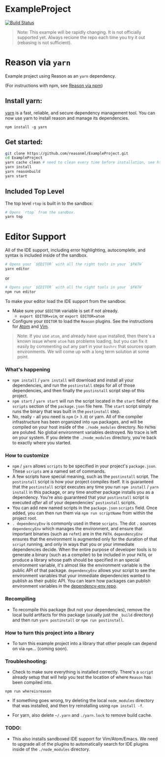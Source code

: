 # ExampleProject

[![Build Status](https://travis-ci.org/reasonml/ExampleProject.svg?branch=master)](https://travis-ci.org/reasonml/ExampleProject)
> Note: This example will be rapidly changing. It is not officially supported
> yet. Always reclone the repo each time you try it out (rebasing is not
> sufficient).

# Reason via `yarn`

Example project using Reason as an `yarn` dependency.

(For instructions with npm, see [Reason via npm](https://github.com/reasonml/ExampleProject/blob/master/README-NPM.md))

## Install yarn:

[yarn](https://yarnpkg.com/) is a fast, reliable, and secure dependency management tool. You can now use yarn to install reason and manage its dependencies.

```
npm install -g yarn
```

## Get started: 
```sh
git clone https://github.com/reasonml/ExampleProject.git
cd ExampleProject
yarn cache clean # need to clean every time before installation, see https://github.com/yarnpkg/yarn/issues/480
yarn install
yarn reasonbuild
yarn start
```

## Included Top Level

The top level `rtop` is built in to the sandbox: 

```sh
# Opens `rtop` from the sandbox.
yarn top

```

# Editor Support

All of the IDE support, including error highlighting, autocomplete, and
syntax is included inside of the sandbox. 

```sh
# Opens your `$EDITOR` with all the right tools in your `$PATH`
yarn editor
```
or
```sh
# Opens your `$EDITOR` with all the right tools in your `$PATH`
npm run editor
```

To make your editor load the IDE support from the sandbox:

- Make sure your `$EDITOR` variable is set if not already.
  - `export EDITOR=vim`, or `export EDITOR=atom`
- Configure your `EDITOR` to load the `Reason` plugins. See the instructions
  for [Atom](http://facebook.github.io/reason/tools.html#merlin-atom) and
  [Vim](https://github.com/facebook/reason/tree/master/editorSupport/VimReason).

> Note: If you use `atom`, and already have `opam` installed, then there's a
known issue where `atom` has problems loading, but you can fix it easily
by commenting out any part in your `bashrc` that sources opam environments.
We will come up with a long term solution at some point.


### What's happening
- `npm install` / `yarn install` will download and install all your dependencies, and run the
  `postinstall` steps for all of those dependencies, and then finally the
  `postinstall` script step of this project.
- `npm start` / `yarn start` will run the script located in the `start` field of the
  `scripts` section of the `package.json` file here. The `start` script simply
  runs the binary that was built in the `postinstall` step.
- No, really - all you need is `npm` (> `3.0`) or yarn. All of the compiler infrastructure
  has been organized into `npm` packages, and will be compiled on your host
  inside of the `./node_modules` directory. No `PATH`s are poluted. No global
  environment variables destroyed. No trace is left on your system. If you
  delete the `./node_modules` directory, you're back to exactly where you
  started.


### How to customize
- `npm` / `yarn` allows `scripts` to be specified in your project's `package.json`.
  These `scripts` are a named set of commands.
- A few scripts have special meaning, such as the `postinstall` script. The
  `postinstall` script is how your project compiles itself. It is guaranteed
  that the `postinstall` script executes any time you run `npm install` / `yarn install` in this
  package, or any time another package installs you as a dependency. You're
  also guaranteed that your `postinstall` script is executed *after* all of
  your dependencies' `postinstall` scripts.
- You can add new named scripts in the `package.json` `scripts` field. Once
  added, you can then run them via `npm run scriptName` from within the project
  root.
- `. dependencyEnv` is commonly used in these `scripts`. The dot `.` sources
  `dependencyEnv` which manages the environment, and ensure that important
  binaries (such as `refmt`) are in the `PATH`. `dependencyEnv` ensures that
  the environment is augmented only for the duration of that `script` running,
  and only in ways that you or your immediate dependencies decide. When
  the entire purpose of developer tools is to generate a binary (such as a
  compiler) to be included in your `PATH`, or produce a library whose path
  should be specified in an special environment variable, it's almost like the
  environment variable is the public API of that package. `dependencyEnv`
  allows your script to see the environment variables that your immediate
  dependencies wanted to publish as their public API. You can learn how
  packages can publish environment variables in the [dependency-env
  repo](https://github.com/npm-ml/dependency-env).

### Recompiling
- To recompile this package (but not your dependencies), remove the local build
  artifacts for this package (usually just the `_build` directory) and then run
  `yarn postinstall` or `npm run postinstall`.

### How to turn this project into a library

- To turn this example project into a library that other people can depend on
  via `npm`... (coming soon).

### Troubleshooting:
- Check to make sure everything is installed correctly. There's a `script`
  already setup that will help you test the location of where `Reason` has been
  compiled into.
  
```
npm run whereisreason
```


- If something goes wrong, try deleting the local `node_modules` directory that
  was installed, and then try reinstalling using `npm install -f`. 
  
- For yarn, also delete `~/.yarn` and `./yarn.lock` to remove build cache. 

### TODO:

- This also installs sandboxed IDE support for Vim/Atom/Emacs. We need to
  upgrade all of the plugins to automatically search for IDE plugins inside of
  the `./node_modules` directory.

